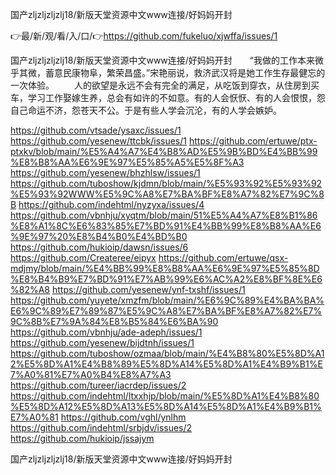 国产zljzljzljzlj18/新版天堂资源中文www连接/好妈妈开封

👉最/新/观/看/入/口/👉https://github.com/fukeluo/xjwffa/issues/1

国产zljzljzljzlj18/新版天堂资源中文www连接/好妈妈开封　　“我做的工作本来微乎其微，蓄意民康物阜，繁荣昌盛。”宋艳丽说，救济武汉将是她工作生存最健忘的一次体验。
　　人的欲望是永远不会有完全的满足，从吃饭到穿衣，从住房到买车，学习工作娶嫁生养，总会有如许的不如意。有的人会恹恹、有的人会恨恨，怨自己命运不济，怨苍天不公。于是有些人学会沉沦，有的人学会嫉妒。


https://github.com/vtsade/ysaxc/issues/1
https://github.com/yesenew/ttcbk/issues/1
https://github.com/ertuwe/ptx-ptxkv/blob/main/%E5%A4%A7%E4%B8%AD%E5%9B%BD%E4%BB%99%E8%B8%AA%E6%9E%97%E5%85%A5%E5%8F%A3
https://github.com/yesenew/bhzhlsw/issues/1
https://github.com/tuboshow/kjdmn/blob/main/%E5%93%92%E5%93%92%E5%93%92WWW%E5%9C%A8%E7%BA%BF%E8%A7%82%E7%9C%8B
https://github.com/indehtml/nyzyxa/issues/4
https://github.com/vbnhju/xyqtm/blob/main/51%E5%A4%A7%E8%B1%86%E8%A1%8C%E6%83%85%E7%BD%91%E4%BB%99%E8%B8%AA%E6%9E%97%20%E8%B4%B0%E4%BD%B0
https://github.com/hukioip/dawsn/issues/6
https://github.com/Createree/eipyx
https://github.com/ertuwe/qsx-mdjmy/blob/main/%E4%BB%99%E8%B8%AA%E6%9E%97%E5%85%8D%E8%B4%B9%E7%BD%91%E7%AB%99%E6%AC%A2%E8%BF%8E%E6%82%A8
https://github.com/yesenew/ynf-txshf/issues/1
https://github.com/yuyete/xmzfm/blob/main/%E6%9C%89%E4%BA%BA%E6%9C%89%E7%89%87%E5%9C%A8%E7%BA%BF%E8%A7%82%E7%9C%8B%E7%9A%84%E8%B5%84%E6%BA%90
https://github.com/vbnhju/ade-adeph/issues/1
https://github.com/yesenew/bijdtnh/issues/1
https://github.com/tuboshow/ozmaa/blob/main/%E4%B8%80%E5%8D%A12%E5%8D%A1%E4%B8%89%E5%8D%A14%E5%8D%A1%E4%B9%B1%E7%A0%81%E7%A0%B4%E8%A7%A3
https://github.com/tureer/iacrdep/issues/2
https://github.com/indehtml/ltxxhjp/blob/main/%E5%8D%A1%E4%B8%80%E5%8D%A12%E5%8D%A13%E5%8D%A14%E5%8D%A1%E4%B9%B1%E7%A0%81
https://github.com/vghl/ynlhm
https://github.com/indehtml/srbjdv/issues/2
https://github.com/hukioip/jssajym

国产zljzljzljzlj18/新版天堂资源中文www连接/好妈妈开封
